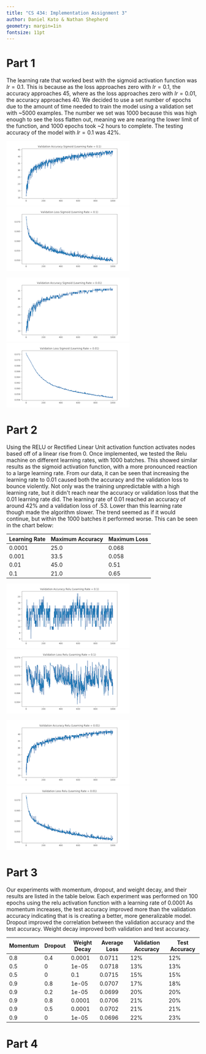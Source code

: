 ```yaml
---
title: "CS 434: Implementation Assignment 3"
author: Daniel Kato & Nathan Shepherd
geometry: margin=1in
fontsize: 11pt
---
```


# Part 1
<!-- Daniel -->
<!-- What is a good learning rate that works for this data and this network structure?
Present your plots for different choices of learning rates to help justify your final choice of the learning rate.
How do you decide when to stop training? Evaluate your final trained network on the testing data and report its accuracy. -->
The learning rate that worked best with the sigmoid activation function was $lr = 0.1$. This is because as the loss approaches zero with $lr = 0.1$, the accuracy approaches 45, where as the loss approaches zero with $lr = 0.01$, the accuracy approaches 40. We decided to use a set number of epochs due to the amount of time needed to train the model using a validation set with ~5000 examples. The number we set was 1000 because this was high enough to see the loss flatten out, meaning we are nearing the lower limit of the function, and 1000 epochs took ~2 hours to complete. The testing accuracy of the model with $lr = 0.1$ was 42%.

![Validation Accuracy Sigmoid ($lr = 0.1$)](./img/validation-accuracy-sigmoid-lr-0.1.png)
![Validation Loss Sigmoid ($lr = 0.1$)](./img/validation-loss-sigmoid-lr-0.1.png)

![Validation Accuracy Sigmoid ($lr = 0.01$)](./img/validation-accuracy-sigmoid-lr-0.01.png)
![Validation Loss Sigmoid ($lr = 0.01$)](./img/validation-loss-sigmoid-lr-0.01.png)

# Part 2
<!-- Nathan -->
<!-- What is a good learning rate that works for this data and this network structure?
Present your plots for different choices of learning rates to help justify your final choice of the learning rate.
How do you decide when to stop training? Evaluate your final trained network on the testing data and report its accuracy. -->
Using the RELU or Rectified Linear Unit activation function activates nodes based off of a linear rise from 0.
Once implemented, we tested the Relu machine on different learning rates, with 1000 batches.
This showed similar results as the sigmoid activation function, with a more pronounced reaction to a large learning rate.
From our data, it can be seen that increasing the learning rate to 0.01 caused both the accuracy and the validation loss to bounce violently.
Not only was the training unpredictable with a high learning rate, but it didn't reach near the accuracy or validation loss that the 0.01 learning rate did.
The learning rate of 0.01 reached an accuracy of around 42% and a validation loss of .53.
Lower than this learning rate though made the algorithm slower.
The trend seemed as if it would continue, but within the 1000 batches it performed worse.
This can be seen in the chart below:

| Learning Rate | Maximum Accuracy | Maximum Loss |
| ------------- | ---------------- | ---------------- |
| 0.0001        | 25.0             | 0.068            |
| 0.001         | 33.5             | 0.058            |
| 0.01          | 45.0             | 0.51             |
| 0.1           | 21.0             | 0.65             |

![Validation Accuracy Relu ($lr = 0.1$)](./img/validation-accuracy-relu-lr-0.1.png)
![Validation Loss Relu ($lr = 0.1$)](./img/validation-loss-relu-lr-0.1.png)

![Validation Accuracy Relu ($lr = 0.01$)](./img/validation-accuracy-relu-lr-0.01.png)
![Validation Loss Relu ($lr = 0.01$)](./img/validation-loss-relu-lr-0.01.png)


# Part 3
<!-- Please describe what you have tried for each of these parameters.
How do the choices influence the behavior of learning?
Does it change the convergence behavior of training?
How do they influence the testing performance?
Please provide a summary of the results and discuss the impact these parameters.
Note that your discussion/conclusion should be supported by experimental evidences like test accuracy, training loss curve, validation error curves etc -->

Our experiments with momentum, dropout, and weight decay, and their results are listed in the table below. Each experiment was performed on 100 epochs using the relu activation function with a learning rate of 0.0001 As momentum increases, the test accuracy improved more than the validation accuracy indicating that is is creating a better, more generalizable model. Dropout improved the correlation between the validation accuracy and the test accuracy. Weight decay improved both validation and test accuracy.

| Momentum | Dropout | Weight Decay | Average Loss | Validation Accuracy | Test Accuracy |
| -------- | ------- | ------------ | ------------ | ------------------- | ------------- |
| 0.8 | 0.4 | 0.0001 | 0.0711 | 12% | 12% |
| 0.5 | 0 | 1e-05 | 0.0718 | 13% | 13% |
| 0.5 | 0 |  0.1  | 0.0715 | 15% | 15% |
| 0.9 | 0.8 | 1e-05 | 0.0707 | 17% | 18% |
| 0.9 | 0.2 | 1e-05 | 0.0699 | 20% | 20% |
| 0.9 | 0.8 | 0.0001 | 0.0706 | 21% | 20% |
| 0.9 | 0.5 | 0.0001 | 0.0702 | 21% | 21% |
| 0.9 | 0 | 1e-05 | 0.0696 | 22% | 23% |






# Part 4
<!-- What do you observe in terms of training convergence behavior?
Do you find one structure to be easier to train than the other?
How about the final performance, which one gives you better testing performance?
Provide a discussion of the results.
Please provide necessary plots and figures to support your discussion. -->
